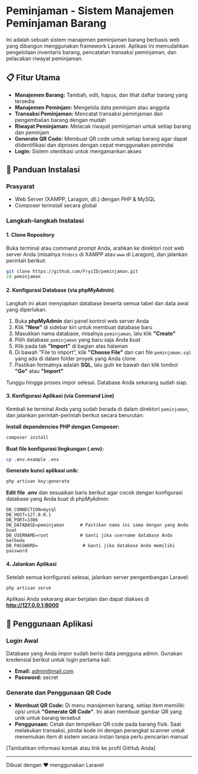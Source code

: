 # Peminjaman - Sistem Manajemen Peminjaman Barang

Ini adalah sebuah sistem manajemen peminjaman barang berbasis web yang dibangun menggunakan framework Laravel. Aplikasi ini memudahkan pengelolaan inventaris barang, pencatatan transaksi peminjaman, dan pelacakan riwayat peminjaman.

## 📋 Fitur Utama

- **Manajemen Barang:** Tambah, edit, hapus, dan lihat daftar barang yang tersedia
- **Manajemen Peminjam:** Mengelola data peminjam atau anggota
- **Transaksi Peminjaman:** Mencatat transaksi peminjaman dan pengembalian barang dengan mudah
- **Riwayat Peminjaman:** Melacak riwayat peminjaman untuk setiap barang dan peminjam
- **Generate QR Code:** Membuat QR code untuk setiap barang agar dapat diidentifikasi dan diproses dengan cepat menggunakan pemindai
- **Login:** Sistem otentikasi untuk mengamankan akses

## 🚀 Panduan Instalasi

### Prasyarat

- Web Server (XAMPP, Laragon, dll.) dengan PHP & MySQL
- Composer terinstall secara global

### Langkah-langkah Instalasi

#### 1. Clone Repository

Buka terminal atau command prompt Anda, arahkan ke direktori root web server Anda (misalnya `htdocs` di XAMPP atau `www` di Laragon), dan jalankan perintah berikut:

```bash
git clone https://github.com/FryzID/peminjaman.git
cd peminjaman
```

#### 2. Konfigurasi Database (via phpMyAdmin)

Langkah ini akan menyiapkan database beserta semua tabel dan data awal yang diperlukan.

1. Buka **phpMyAdmin** dari panel kontrol web server Anda
2. Klik **"New"** di sidebar kiri untuk membuat database baru
3. Masukkan nama database, misalnya `peminjaman`, lalu klik **"Create"**
4. Pilih database `peminjaman` yang baru saja Anda buat
5. Klik pada tab **"Import"** di bagian atas halaman
6. Di bawah "File to import", klik **"Choose File"** dan cari file `peminjaman.sql` yang ada di dalam folder proyek yang Anda clone
7. Pastikan formatnya adalah **SQL**, lalu gulir ke bawah dan klik tombol **"Go"** atau **"Import"**

Tunggu hingga proses impor selesai. Database Anda sekarang sudah siap.

#### 3. Konfigurasi Aplikasi (via Command Line)

Kembali ke terminal Anda yang sudah berada di dalam direktori `peminjaman`, dan jalankan perintah-perintah berikut secara berurutan:

**Install dependencies PHP dengan Composer:**
```bash
composer install
```

**Buat file konfigurasi lingkungan (.env):**
```bash
cp .env.example .env
```

**Generate kunci aplikasi unik:**
```bash
php artisan key:generate
```

**Edit file .env** dan sesuaikan baris berikut agar cocok dengan konfigurasi database yang Anda buat di phpMyAdmin:

```env
DB_CONNECTION=mysql
DB_HOST=127.0.0.1
DB_PORT=3306
DB_DATABASE=peminjaman      # Pastikan nama ini sama dengan yang Anda buat
DB_USERNAME=root            # Ganti jika username database Anda berbeda
DB_PASSWORD=                 # Ganti jika database Anda memiliki password
```

#### 4. Jalankan Aplikasi

Setelah semua konfigurasi selesai, jalankan server pengembangan Laravel:

```bash
php artisan serve
```

Aplikasi Anda sekarang akan berjalan dan dapat diakses di **http://127.0.0.1:8000**

## 📖 Penggunaan Aplikasi

### Login Awal

Database yang Anda impor sudah berisi data pengguna admin. Gunakan kredensial berikut untuk login pertama kali:

- **Email:** admin@mail.com
- **Password:** secret


### Generate dan Penggunaan QR Code

- **Membuat QR Code:** Di menu manajemen barang, setiap item memiliki opsi untuk **"Generate QR Code"**. Ini akan membuat gambar QR yang unik untuk barang tersebut
- **Penggunaan:** Cetak dan tempelkan QR code pada barang fisik. Saat melakukan transaksi, pindai kode ini dengan perangkat scanner untuk menemukan item di sistem secara instan tanpa perlu pencarian manual


[Tambahkan informasi kontak atau link ke profil GitHub Anda]

---

Dibuat dengan ❤️ menggunakan Laravel
